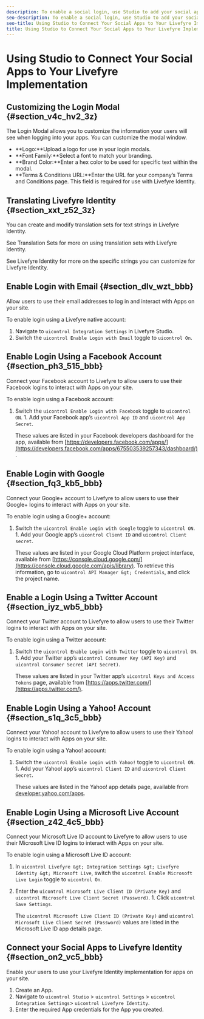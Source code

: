 ```yaml
---
description: To enable a social login, use Studio to add your social apps’ credentials to your Livefyre integration, and customize the Login Modal.
seo-description: To enable a social login, use Studio to add your social apps’ credentials to your Livefyre integration, and customize the Login Modal.
seo-title: Using Studio to Connect Your Social Apps to Your Livefyre Implementation
title: Using Studio to Connect Your Social Apps to Your Livefyre Implementation
---
```


# Using Studio to Connect Your Social Apps to Your Livefyre Implementation

## Customizing the Login Modal {#section_v4c_hv2_3z}

The Login Modal allows you to customize the information your users will see when logging into your apps. You can customize the modal window.

* **Logo:**Upload a logo for use in your login modals.
* **Font Family:**Select a font to match your branding.
* **Brand Color:**Enter a hex color to be used for specific text within the modal.
* **Terms &amp; Conditions URL:**Enter the URL for your company’s Terms and Conditions page. This field is required for use with Livefyre Identity.
## Translating Livefyre Identity {#section_xxt_z52_3z}

You can create and modify translation sets for text strings in Livefyre Identity.

See Translation Sets for more on using translation sets with Livefyre Identity.

See Livefyre Identity for more on the specific strings you can customize for Livefyre Identity.

## Enable Login with Email {#section_dlv_wzt_bbb}

Allow users to use their email addresses to log in and interact with Apps on your site.

To enable login using a Livefyre native account:

1. Navigate to `uicontrol Integration Settings` in Livefyre Studio.
1. Switch the `uicontrol Enable Login with Email` toggle to `uicontrol On`.
## Enable Login Using a Facebook Account {#section_ph3_515_bbb}

Connect your Facebook account to Livefyre to allow users to use their Facebook logins to interact with Apps on your site.

To enable login using a Facebook account:

1. Switch the `uicontrol Enable Login with Facebook` toggle to `uicontrol ON`.
   1.
   Add your Facebook app’s `uicontrol App ID` and `uicontrol App Secret`.
   
   These values are listed in your Facebook developers dashboard for the app, available from [https://developers.facebook.com/apps/](https://developers.facebook.com/apps/675503539257343/dashboard/).
   
   
## Enable Login with Google {#section_fq3_kb5_bbb}

Connect your Google+ account to Livefyre to allow users to use their Google+ logins to interact with Apps on your site.

To enable login using a Google+ account:

1. Switch the `uicontrol Enable Login with Google` toggle to `uicontrol ON`.
   1.
   Add your Google app’s `uicontrol Client ID` and `uicontrol Client secret`.
   
   These values are listed in your Google Cloud Platform project interface, available from [https://console.cloud.google.com/](https://console.cloud.google.com/apis/library). To retrieve this information, go to `uicontrol API Manager &gt; Credentials`, and click the project name.
   
   
## Enable a Login Using a Twitter Account {#section_iyz_wb5_bbb}

Connect your Twitter account to Livefyre to allow users to use their Twitter logins to interact with Apps on your site.

To enable login using a Twitter account:

1. Switch the `uicontrol Enable Login with Twitter` toggle to `uicontrol ON`.
   1.
   Add your Twitter app’s `uicontrol Consumer Key (API Key)` and `uicontrol Consumer Secret (API Secret)`.
   
   These values are listed in your Twitter app’s `uicontrol Keys and Access Tokens` page, available from [https://apps.twitter.com/](https://apps.twitter.com/).
   
   
## Enable Login Using a Yahoo! Account {#section_s1q_3c5_bbb}

Connect your Yahoo! account to Livefyre to allow users to use their Yahoo! logins to interact with Apps on your site.

To enable login using a Yahoo! account:

1. Switch the `uicontrol Enable Login with Yahoo!` toggle to `uicontrol ON`.
   1.
   Add your Yahoo! app’s `uicontrol Client ID` and `uicontrol Client Secret`.
   
   These values are listed in the Yahoo! app details page, available from [developer.yahoo.com/apps](https://developer.yahoo.com/apps).
   
   
## Enable Login Using a Microsoft Live Account {#section_z42_4c5_bbb}

Connect your Microsoft Live ID account to Livefyre to allow users to use their Microsoft Live ID logins to interact with Apps on your site.

To enable login using a Microsoft Live ID account:

1. In `uicontrol Livefyre &gt; Integration Settings &gt; Livefyre Identity &gt; Microsoft Live`, switch the `uicontrol Enable Microsoft Live Login` toggle to `uicontrol On`.
1. Enter the `uicontrol Microsoft Live Client ID (Private Key)` and `uicontrol Microsoft Live Client Secret (Password)`.
   1.
   Click `uicontrol Save Settings`.
   
   The `uicontrol Microsoft Live Client ID (Private Key)` and `uicontrol Microsoft Live Client Secret (Password)` values are listed in the Microsoft Live ID app details page.
   
   
## Connect your Social Apps to Livefyre Identity {#section_on2_vc5_bbb}

Enable your users to use your Livefyre Identity implementation for apps on your site.

1. Create an App.
1. Navigate to `uicontrol Studio` &gt; `uicontrol Settings` &gt; `uicontrol Integration Settings`&gt; `uicontrol Livefyre Identity`.
1. Enter the required App credentials for the App you created.
